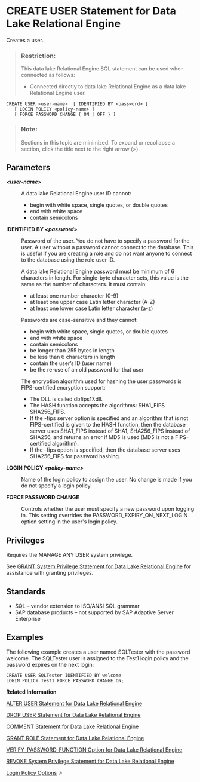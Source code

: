 <!-- loioa619a5f184f210158155ea1a4fe03da8 -->

# CREATE USER Statement for Data Lake Relational Engine

Creates a user.



> ### Restriction:  
> This data lake Relational Engine SQL statement can be used when connected as follows:
> 
> -   Connected directly to data lake Relational Engine as a data lake Relational Engine user.



```
CREATE USER <user-name>  [ IDENTIFIED BY <password> ]
   [ LOGIN POLICY <policy-name> ]
   [ FORCE PASSWORD CHANGE { ON | OFF } ]
```



> ### Note:  
> Sections in this topic are minimized. To expand or recollapse a section, click the title next to the right arrow \(*\>*\).



<a name="loioa619a5f184f210158155ea1a4fe03da8__create_user_parameters1"/>

## Parameters


<dl>
<dt><b>

*<user-name\>*

</b></dt>
<dd>

A data lake Relational Engine user ID cannot:

-   begin with white space, single quotes, or double quotes
-   end with white space
-   contain semicolons



</dd><dt><b>

IDENTIFIED BY *<password\>*

</b></dt>
<dd>

Password of the user. You do not have to specify a password for the user. A user without a password cannot connect to the database. This is useful if you are creating a role and do not want anyone to connect to the database using the role user ID.

A data lake Relational Engine password must be minimum of 6 characters in length. For single-byte character sets, this value is the same as the number of characters. It must contain:

-   at least one number character \(0-9\)
-   at least one upper case Latin letter character \(A-Z\)
-   at least one lower case Latin letter character \(a-z\)

Passwords are case-sensitive and they cannot:

-   begin with white space, single quotes, or double quotes
-   end with white space
-   contain semicolons
-   be longer than 255 bytes in length
-   be less than 6 characters in length
-   contain the user’s ID \(user name\)
-   be the re-use of an old password for that user

The encryption algorithm used for hashing the user passwords is FIPS-certified encryption support:

-   The DLL is called dbfips17.dll.
-   The HASH function accepts the algorithms: SHA1\_FIPS SHA256\_FIPS.
-   If the -fips server option is specified and an algorithm that is not FIPS-certified is given to the HASH function, then the database server uses SHA1\_FIPS instead of SHA1, SHA256\_FIPS instead of SHA256, and returns an error if MD5 is used \(MD5 is not a FIPS-certified algorithm\).
-   If the -fips option is specified, then the database server uses SHA256\_FIPS for password hashing.



</dd><dt><b>

LOGIN POLICY *<policy-name\>*

</b></dt>
<dd>

Name of the login policy to assign the user. No change is made if you do not specify a login policy.



</dd><dt><b>

FORCE PASSWORD CHANGE

</b></dt>
<dd>

Controls whether the user must specify a new password upon logging in. This setting overrides the PASSWORD\_EXPIRY\_ON\_NEXT\_LOGIN option setting in the user's login policy.



</dd>
</dl>



<a name="loioa619a5f184f210158155ea1a4fe03da8__IQ_Permissions"/>

## Privileges

Requires the MANAGE ANY USER system privilege.

See [GRANT System Privilege Statement for Data Lake Relational Engine](grant-system-privilege-statement-for-data-lake-relational-engine-a3dfcb0.md) for assistance with granting privileges.



<a name="loioa619a5f184f210158155ea1a4fe03da8__create_user_standards1"/>

## Standards

-   SQL – vendor extension to ISO/ANSI SQL grammar
-   SAP database products – not supported by SAP Adaptive Server Enterprise



<a name="loioa619a5f184f210158155ea1a4fe03da8__create_user_examples1"/>

## Examples

The following example creates a user named SQLTester with the password welcome. The SQLTester user is assigned to the Test1 login policy and the password expires on the next login:

```
CREATE USER SQLTester IDENTIFIED BY welcome
LOGIN POLICY Test1 FORCE PASSWORD CHANGE ON;
```

**Related Information**  


[ALTER USER Statement for Data Lake Relational Engine](alter-user-statement-for-data-lake-relational-engine-a6139f4.md "Changes user settings.")

[DROP USER Statement for Data Lake Relational Engine](drop-user-statement-for-data-lake-relational-engine-a61d9fe.md "Removes a user.")

[COMMENT Statement for Data Lake Relational Engine](comment-statement-for-data-lake-relational-engine-a615ad2.md "Stores a comment, in the system tables, about a database object.")

[GRANT ROLE Statement for Data Lake Relational Engine](grant-role-statement-for-data-lake-relational-engine-a3e379c.md "Grants roles to users or other roles, with or without administrative rights.")

[VERIFY\_PASSWORD\_FUNCTION Option for Data Lake Relational Engine](../090-database-options/verify-password-function-option-for-data-lake-relational-engine-a6672af.md "Specifies a user-supplied authentication function that can be used to implement password rules.")

[REVOKE System Privilege Statement for Data Lake Relational Engine](revoke-system-privilege-statement-for-data-lake-relational-engine-a3eadda.md "Removes specific system privileges from specific users and the right to administer the privilege.")

[Login Policy Options](https://help.sap.com/viewer/745778e524f74bb4af87460cca5e62c4/2023_2_QRC/en-US/a43f448484f21015924f9951e9b77e32.html "Available options for CUSTOMER_ROOT and user-defined login policies.") :arrow_upper_right:

